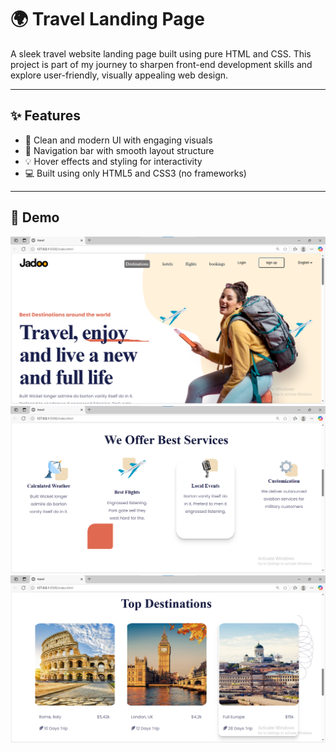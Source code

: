 # 🌍 Travel Landing Page

A sleek travel website landing page built using pure HTML and CSS. This project is part of my journey to sharpen front-end development skills and explore user-friendly, visually appealing web design.

---
## ✨ Features

- 🎨 Clean and modern UI with engaging visuals
- 🧭 Navigation bar with smooth layout structure
- 💡 Hover effects and styling for interactivity
- 💻 Built using only HTML5 and CSS3 (no frameworks)

---
## 📸 Demo
![travel_project](image-2.png)
![travel_project2](image-1.png)
![travel_project3](image.png)